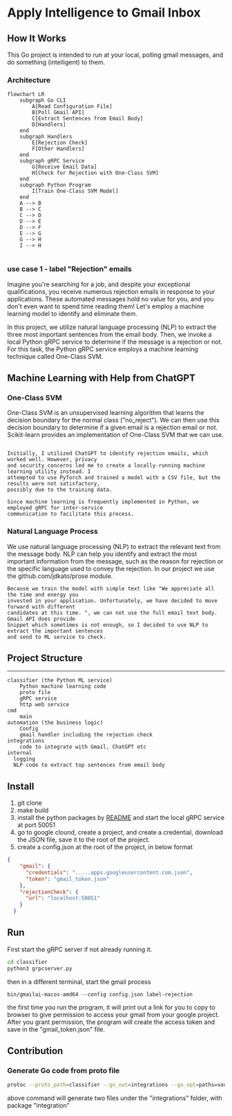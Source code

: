 # Apply Intelligence to Gmail Inbox

## How It Works

This Go project is intended to run at your local, polling gmail messages, and do something (intelligent) to them.

### Architecture

````mermaid
flowchart LR
    subgraph Go CLI
        A[Read Configuration File]
        B[Poll Gmail API]
        C[Extract Sentences from Email Body]
        D[Handlers]
    end
    subgraph Handlers
        E[Rejection Check]
        F[Other Handlers]
    end
    subgraph gRPC Service
        G[Receive Email Data]
        H[Check for Rejection with One-Class SVM]
    end
    subgraph Python Program
        I[Train One-Class SVM Model]
    end
    A --> B
    B --> C
    C --> D
    D --> E
    D --> F
    E --> G
    G --> H
    I --> H


````

### use case 1 - label "Rejection" emails

Imagine you're searching for a job, and despite your exceptional qualifications, you receive numerous rejection emails in response to your applications. These automated messages hold no value for you, and you don't even want to spend time reading them! Let's employ a machine learning model to identify and eliminate them.

In this project, we utilize natural language processing (NLP) to extract the three most important sentences from the email body. Then, we invoke a local Python gRPC service to determine if the message is a rejection or not. For this task, the Python gRPC service employs a machine learning technique called One-Class SVM.


## Machine Learning with Help from ChatGPT

### One-Class SVM

One-Class SVM is an unsupervised learning algorithm that learns the decision boundary for the normal class ("no_reject"). We can then use this decision boundary to determine if a given email is a rejection email or not. Scikit-learn provides an implementation of One-Class SVM that we can use.

```

Initially, I utilized ChatGPT to identify rejection emails, which worked well. However, privacy 
and security concerns led me to create a locally-running machine learning utility instead. I 
attempted to use PyTorch and trained a model with a CSV file, but the results were not satisfactory, 
possibly due to the training data.

Since machine learning is frequently implemented in Python, we employed gRPC for inter-service 
communication to facilitate this process.
```

### Natural Language Process

We use natural language processing (NLP) to extract the relevant text from the message body. NLP can help you identify and extract the most important information from the message, such as the reason for rejection or the specific language used to convey the rejection. In our project we use the github.com/jdkato/prose module.

```
Because we train the model with simple text like "We appreciate all the time and energy you
invested in your application. Unfortunately, we have decided to move forward with different 
candidates at this time. ", we can not use the full email text body. Gmail API does provide 
Snippet which sometimes is not enough, so I decided to use NLP to extract the important sentences
and send to ML service to check.
```

## Project Structure

  ---
    classifier (the Python ML service)
        Python machine learning code
        proto file
        gRPC service
        http web service
    cmd
        main
    automation (the business logic)
        Config
        gmail handler including the rejection check
    integrations
        code to integrate with Gmail, ChatGPT etc
    internal
      logging
      NLP code to extract top sentences from email body

## Install

1. git clone
2. make build
3. install the python packages by [README](classifier/README.md) and start the local gRPC service at port 50051
4. go to google clound, create a project, and create a credential, download the JSON file, save it to the root of the project.
5. create a config.json at the root of the project, in below format

````json
{
    "gmail": {
      "credentials": ".....apps.googleusercontent.com.json",
      "token": "gmail_token.json"
    },
    "rejectionCheck": {
      "url": "localhost:50051"
    }
  }
````

## Run

First start the gRPC server if not already running it.

````sh
cd classifier
python3 grpcserver.py
````

then in a different terminal, start the gmail process

````
bin/gmailai-macos-amd64 --config config.json label-rejection
````

the first time you run the program, it will print out a link for you to copy to browser to give permission to access your gmail from your google project. After you grant permission, the program will create the access token and save in the "gmail_token.json" file.

## Contribution

### Generate Go code from proto file

````sh
protoc --proto_path=classifier --go_out=integrations --go_opt=paths=source_relative --go_opt=Mclassifier.proto=github.com/jyouturer/gmail-ai/integration --go-grpc_out=./integrations --go-grpc_opt=paths=source_relative --go-grpc_opt=Mclassifier.proto=github.com/jyouturer/gmail-ai/integration classifier.proto 
````

above command will generate two files under the "integrations" folder, with package "integration"
